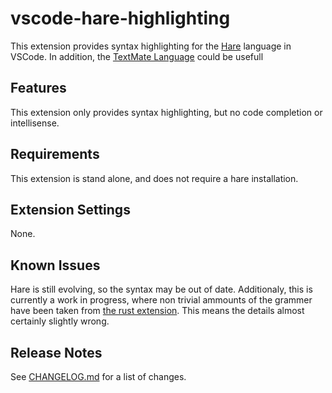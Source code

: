 # vscode-hare-highlighting

This extension provides syntax highlighting for the [Hare](https://harelang.org/) language in VSCode.
In addition, the [TextMate Language](./syntaxes/hare.tmLanguage.json) could be usefull 

## Features

This extension only provides syntax highlighting, but no code completion or intellisense.

## Requirements

This extension is stand alone, and does not require a hare installation.

## Extension Settings

None.

## Known Issues

Hare is still evolving, so the syntax may be out of date. Additionaly, this is currently a work in progress, where non trivial ammounts of the grammer have been taken from [the rust extension](https://github.com/rust-lang/vscode-rust/blob/b1ae67b06640ffab6e1ebb72e07364b4477dfbf1/rust-analyzer/editors/code/rust.tmGrammar.json). This means the details almost certainly slightly wrong.

## Release Notes

See [CHANGELOG.md](CHANGELOG.md) for a list of changes.